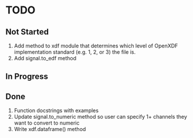 # TODO

## Not Started

1. Add method to xdf module that determines which level of OpenXDF implementation standard (e.g. 1, 2, or 3) the file is.
1. Add signal.to_edf method

## In Progress



## Done

1. Function docstrings with examples
1. Update signal.to_numeric method so user can specify 1+ channels they want to convert to numeric
1. Write xdf.dataframe() method
